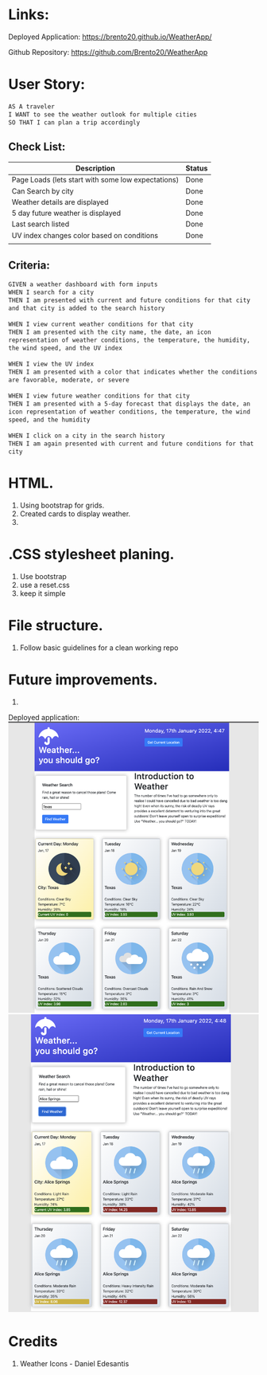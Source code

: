 
# Links:

Deployed Application: https://brento20.github.io/WeatherApp/

Github Repository: https://github.com/Brento20/WeatherApp

# User Story:

```
AS A traveler
I WANT to see the weather outlook for multiple cities
SO THAT I can plan a trip accordingly
```

## Check List:
|Description | Status |
|--|--|
| Page Loads (lets start with some low expectations) | Done |
|Can Search by city|Done|
|Weather details are displayed| Done|
|5 day future weather is displayed |Done|
|Last search listed| Done |
|UV index changes color based on conditions |Done|
|||

## Criteria:
```
GIVEN a weather dashboard with form inputs
WHEN I search for a city
THEN I am presented with current and future conditions for that city and that city is added to the search history

WHEN I view current weather conditions for that city
THEN I am presented with the city name, the date, an icon representation of weather conditions, the temperature, the humidity, the wind speed, and the UV index

WHEN I view the UV index
THEN I am presented with a color that indicates whether the conditions are favorable, moderate, or severe

WHEN I view future weather conditions for that city
THEN I am presented with a 5-day forecast that displays the date, an icon representation of weather conditions, the temperature, the wind speed, and the humidity

WHEN I click on a city in the search history
THEN I am again presented with current and future conditions for that city
```


# HTML.
1. Using bootstrap for grids.
2. Created cards to display weather.
3. 

# .CSS stylesheet planing.

 1. Use bootstrap
 2. use a reset.css
 3. keep it simple

# File structure.

 1. Follow basic guidelines for a clean working repo

# Future improvements.

1. 

Deployed application:
![screenshot](./assets/images/screenShot1.png)
![screenshot](./assets/images/screenShot2.png)

# Credits
1. Weather Icons - Daniel Edesantis
